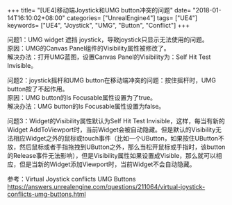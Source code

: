 +++
title= "[UE4]移动端Joystick和UMG button冲突的问题"
date= "2018-01-14T16:10:02+08:00"
categories= ["UnrealEngine4"]
tags= ["UE4"]
keywords= ["UE4", "Joystick", "UMG", "Button", "Conflict"]
+++

问题1：UMG widget 遮挡 joystick，导致joystick只显示无法使用的问题。  
原因：UMG的Canvas Panel组件的Visibility属性被修改了。  
解决办法：打开UMG蓝图，设置Canvas Panel的Visibility为：Self Hit Test Invisible。

问题2：joystick摇杆和UMG button在移动端冲突的问题：按住摇杆时，UMG button按了不起作用。  
原因：UMG button的Is Focusable属性设置为了true。  
解决办法：UMG button的Is Focusable属性设置为false。

问题3：Widget的Visibility属性默认为Self Hit Test Invisible，这样，每当有新的Widget AddToViewport时，当前Widget会被自动隐藏。但是默认的Visibility无法相应Widget之外的鼠标或touch事件（比如一个UButton，如果按住UButton不放，然后鼠标或者手指拖拽到UButton之外，那么当松开鼠标或手指时，该button的Release事件无法影响），但是Visibility属性如果设置成Visible，那么就可以相应，但是当新的Widget添加Viewport时，当前Widget不会自动隐藏。

参考：Virtual Joystick conflicts UMG Buttons  
https://answers.unrealengine.com/questions/211064/virtual-joystick-conflicts-umg-buttons.html
